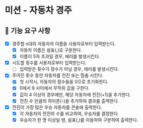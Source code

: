# 미션 - 자동차 경주

## 🚀 기능 요구 사항

- [x] 경주할 n대의 자동차의 이름을 사용자로부터 입력받는다.
  - [x] 자동차 이름은 쉼표(,)로 구분한다.
  - [x] 이름이 5자 초과일 경우, 에러를 발생시킨다.
- [x] 시도할 횟수를 사용자로부터 입력받는다.
  - [ ] 입력받은 횟수가 정수가 아닐 경우, 에러를 발생시킨다.
- [x] 주어진 횟수 동안 자동차를 전진 또는 멈춤 시킨다.
  - [x] 첫 시작시, 자동차의 점수들을 0으로 초기화한다.
  - [x] 0에서 9 사이에서 무작위 값을 구한다.
  - [x] 값이 4 이상의 경우에만, 해당 자동차에 전진(+1)을 추가한다.
  - [x] 전진 수 만큼의 하이픈(-)을 추가하여 결과를 출력한다.
- [x] 전진이 가장 많은 우승 자동차를 콘솔에 출력한다.
  - [x] 각 자동차의 전진의 수를 비교하여, 우승자를 결정한다.
  - [x] 우승자가 한 명 이상일 땐, 쉼표(,)를 이용하여 구분하여 출력한다.
